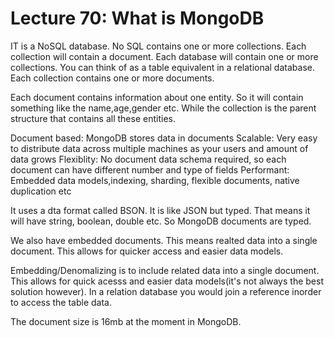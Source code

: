 # Lecture 70: What is MongoDB

IT is a NoSQL database. No SQL contains one or more collections. Each collection will contain a document.
Each database will contain one or more collections. You can think of as a table equivalent in a relational 
database. Each collection contains one or more documents. 

Each document contains information about one entity. So it will contain something like the name,age,gender etc. 
While the collection is the parent structure that contains all these entities. 

Document based: MongoDB stores data in documents
Scalable: Very easy to distribute data across multiple machines as your users and amount of data grows
Flexiblity: No document data schema required, so each document can have different number and type of fields
Performant: Embedded data models,indexing, sharding, flexible documents, native duplication etc

It uses a dta format called BSON. It is like JSON but typed. That means it will have string, boolean, double etc. So MongoDB documents are typed.

We also have embedded documents. This means realted data into a single document. This allows for quicker access and easier data models.

Embedding/Denomalizing is to include related data into a single document. This allows for quick acesss and easier data models(it's not always the best solution however). In a relation database you would join a reference inorder to access the table data.

The document size is 16mb at the moment in MongoDB. 
